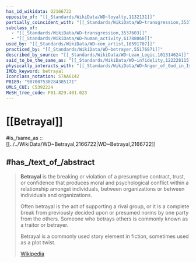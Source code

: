 ```yaml
---
has_id_wikidata: Q2166722
opposite_of: "[[_Standards/WikiData/WD~loyalty,1132131]]"
partially_coincident_with: "[[_Standards/WikiData/WD~transgression,3537603]]"
subclass_of:
  - "[[_Standards/WikiData/WD~transgression,3537603]]"
  - "[[_Standards/WikiData/WD~human_activity,61788060]]"
used_by: "[[_Standards/WikiData/WD~con_artist,10591707]]"
practiced_by: "[[_Standards/WikiData/WD~betrayer,55176871]]"
described_by_source: "[[_Standards/WikiData/WD~Lean_Logic,101314624]]"
said_to_be_the_same_as: "[[_Standards/WikiData/WD~infidelity,122228115]]"
physically_interacts_with: "[[_Standards/WikiData/WD~Anger_of_God_in_Islam,125946849]]"
IMDb_keyword: betrayal
Iconclass_notation: 57AA6142
P8189: "987007530284305171"
UMLS_CUI: C5392224
MeSH_tree_code: F01.829.401.023
---
```


# [[Betrayal]] 

#is_/same_as :: [[../../WikiData/WD~Betrayal,2166722|WD~Betrayal,2166722]] 
## #has_/text_of_/abstract 

> **Betrayal** is the breaking or violation of a presumptive contract, trust, or confidence 
> that produces moral and psychological conflict within a relationship 
> amongst individuals, between organizations or between individuals and organizations. 
> 
> Often betrayal is the act of supporting a rival group, 
> or it is a complete break from previously decided upon or presumed norms 
> by one party from the others. 
> Someone who betrays others is commonly known as a traitor or betrayer.
>
> Betrayal is a commonly used story element in fiction, sometimes used as a plot twist.
>
> [Wikipedia](https://en.wikipedia.org/wiki/Betrayal) 

